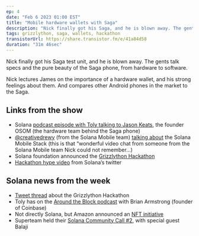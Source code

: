 ```yaml
---
ep: 4
date: "Feb 6 2023 01:00 EST"
title: "Mobile hardware wallets with Saga"
description: "Nick finally got his Saga, and he is blown away. The gents talk specs and the pure beauty of the Saga phone, from hardware to software."
tags: grizzlython, saga, wallets, hackathon
transistorUrl: https://share.transistor.fm/e/41a84d58
duration: "31m 46sec"
---
```


Nick finally got his Saga test unit, and he is blown away. The gents talk specs and the pure beauty of the Saga phone, from hardware to software.

Nick lectures James on the importance of a hardware wallet, and his strong feelings about them. And compares other Android phones in the market to the Saga.

## Links from the show

- Solana [podcast episode with Toly talking to Jason Keats](https://podcasts.apple.com/us/podcast/jason-keats-founder-chief-hooligan-osom-ep-70/id1476353378?i=1000569641322), the founder OSOM (the hardware team behind the Saga phone)
- [@creativedrewy](https://twitter.com/creativedrewy) (from the Solana Mobile team) [talking about](https://youtu.be/wcmyLzr_Xks) the Solana Mobile Stack (this is that “wonderful video chat from someone from the Solana Mobile team Nick could not remember…)
- Solana foundation announced the [Grizzlython Hackathon](https://solana.com/grizzlython)
- [Hackathon hype video](https://twitter.com/solana/status/1621162324223725573) from Solana’s twitter

## Solana news from the week

- [Tweet thread](https://twitter.com/solana/status/1621162324223725573) about the Grizzlython Hackathon
- Toly has on the [Around the Block podcast](https://open.spotify.com/episode/0PPL3s1vVwQ56enNnhD6Qr?si=FaitOzb8RYSmXr0zGDGhDg&nd=1) with Brian Armstrong (founder of Coinbase)
- Not directly Solana, but Amazon announced an [NFT initiative](https://blockworks.co/news/amazon-nft-marketplace-web3)
- Superteam held their [Solana Community Call #2](https://www.youtube.com/watch?v=m5dDBzKd9UE&t=27s), with special guest Balaji
